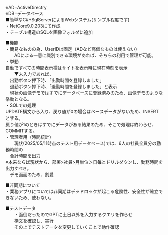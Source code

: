 ※AD=ActiveDirectry  
※DB=データベース  
■簡単なC#+SqlServerによるWebシステム(サンプル程度です)  
・NetCore9.0.203にて作成  
・テーブル構造のSQLを画像フォルダに追加  
  
■機能  
・簡易なものの為、UserIDは固定（ADなど高価なものは使えない）  
　　ADによる一意に識別できる環境があれば、そちらの利用で管理が可能。  
・挙動  
   自動ですべての時間表示欄はサイトを表示時に現在時刻を表示  
　　▼未入力であれば、  
   　出勤ボタン押下時、「出勤時間を登録しました」  
   　退勤ボタン押下時、「退勤時間を登録しました」と表示  
   　現状の画像デモではすでにデータベースに登録済みのため、画像デモのような挙動となる。  
・SQLでの処理  
  UPDATE構文から入り、戻り値が0の場合はベースデータがないため、INSERTとする。  
  戻り値が1のときはすでにデータがある結果のため、そこで処理は終わらせ、COMMITする。  
・管理者用（時間統計）  
　　現状(2025/05/11時点のテスト用データベース)では、6人の社員全員分の勤務時間の  
  　合計時間を出力  
   ※本来ならば現状から、部署>社員>月単位＞日毎とドリルダウンし、勤務時間を出力すべき。  
   　デモ画面のため、割愛  
   
■非同期について  
  ・業務アプリについては非同期はデッドロックが起こる危険性、安全性が確立できないため、使わない。  

■テストデータ  
　　・面倒だったのでGPTに土日以外を入力するクエリを作らせ  
  　　構文を確認し、実行  
  　　その上でテストデータを変更していくことで動作確認  
  　
